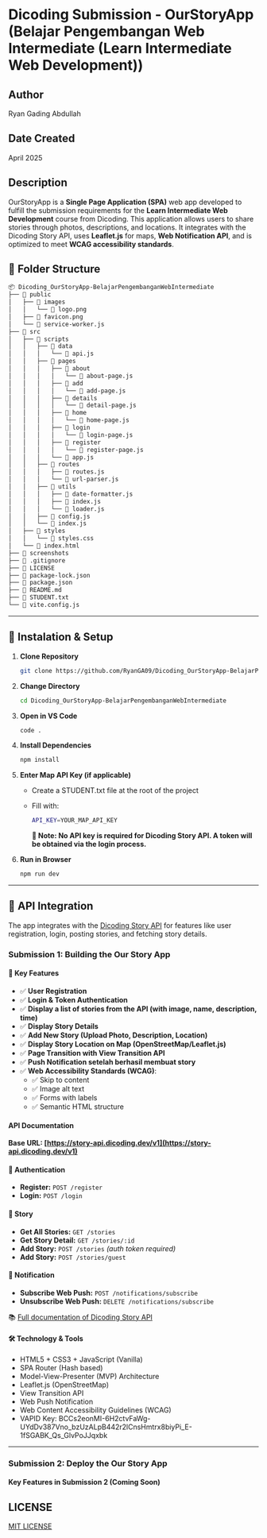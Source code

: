 # Dicoding Submission - OurStoryApp (Belajar Pengembangan Web Intermediate (Learn Intermediate Web Development))

## Author

Ryan Gading Abdullah

## Date Created

April 2025

## Description

OurStoryApp is a **Single Page Application (SPA)** web app developed to fulfill the submission requirements for the **Learn Intermediate Web Development** course from Dicoding. This application allows users to share stories through photos, descriptions, and locations. It integrates with the Dicoding Story API, uses **Leaflet.js** for maps, **Web Notification API**, and is optimized to meet **WCAG accessibility standards**.

## 📌 Folder Structure

```bash
📦 Dicoding_OurStoryApp-BelajarPengembanganWebIntermediate
├── 📁 public
│   ├── 📁 images
│   │   └── 📄 logo.png
│   ├── 📄 favicon.png
│   └── 📄 service-worker.js
├── 📁 src
│   ├── 📁 scripts
│   │   ├── 📁 data
│   │   │   └── 📄 api.js
│   │   ├── 📁 pages
│   │   │   ├── 📁 about
│   │   │   │   └── 📄 about-page.js
│   │   │   ├── 📁 add
│   │   │   │   └── 📄 add-page.js
│   │   │   ├── 📁 details
│   │   │   │   └── 📄 detail-page.js
│   │   │   ├── 📁 home
│   │   │   │   └── 📄 home-page.js
│   │   │   ├── 📁 login
│   │   │   │   └── 📄 login-page.js
│   │   │   ├── 📁 register
│   │   │   │   └── 📄 register-page.js
│   │   │   └── 📄 app.js
│   │   ├── 📁 routes
│   │   │   ├── 📄 routes.js
│   │   │   └── 📄 url-parser.js
│   │   ├── 📁 utils
│   │   │   ├── 📄 date-formatter.js
│   │   │   ├── 📄 index.js
│   │   │   └── 📄 loader.js
│   │   ├── 📄 config.js
│   │   └── 📄 index.js
│   ├── 📁 styles
│   │   └── 📄 styles.css
│   └── 📄 index.html
├── 📁 screenshots
├── 📄 .gitignore
├── 📄 LICENSE
├── 📄 package-lock.json
├── 📄 package.json
├── 📄 README.md
├── 📄 STUDENT.txt
└── 📄 vite.config.js
```

---

## 📲 Instalation & Setup

1. **Clone Repository**

   ```bash
   git clone https://github.com/RyanGA09/Dicoding_OurStoryApp-BelajarPengembanganWebIntermediate.git
   ```

2. **Change Directory**

   ```bash
   cd Dicoding_OurStoryApp-BelajarPengembanganWebIntermediate
   ```

3. **Open in VS Code**

   ```bash
   code .
   ```

4. **Install Dependencies**

   ```bash
   npm install
   ```

5. **Enter Map API Key (if applicable)**

   - Create a STUDENT.txt file at the root of the project
   - Fill with:

     ```bash
     API_KEY=YOUR_MAP_API_KEY
     ```

     **📌 Note: No API key is required for Dicoding Story API. A token will be obtained via the login process.**

6. **Run in Browser**

   ```bash
   npm run dev
   ```

---

## 📡 API Integration

The app integrates with the [Dicoding Story API](https://story-api.dicoding.dev/v1) for features like user registration, login, posting stories, and fetching story details.

### Submission 1: Building the Our Story App

#### 🎯 Key Features

- ✅ **User Registration**
- ✅ **Login & Token Authentication**
- ✅ **Display a list of stories from the API (with image, name, description, time)**
- ✅ **Display Story Details**
- ✅ **Add New Story (Upload Photo, Description, Location)**
- ✅ **Display Story Location on Map (OpenStreetMap/Leaflet.js)**
- ✅ **Page Transition with View Transition API**
- ✅ **Push Notification setelah berhasil membuat story**
- ✅ **Web Accessibility Standards (WCAG)**:
  - ✅ Skip to content
  - ✅ Image alt text
  - ✅ Forms with labels
  - ✅ Semantic HTML structure

#### API Documentation

**Base URL: [https://story-api.dicoding.dev/v1](https://story-api.dicoding.dev/v1)**

#### 🔐 Authentication

- **Register:** `POST /register`
- **Login:** `POST /login`

#### 📖 Story

- **Get All Stories:** `GET /stories`
- **Get Story Detail:** `GET /stories/:id`
- **Add Story:** `POST /stories` _(auth token required)_
- **Add Story:** `POST /stories/guest`

#### 🔔 Notification

- **Subscribe Web Push:** `POST /notifications/subscribe`
- **Unsubscribe Web Push:** `DELETE /notifications/subscribe`

📚 [Full documentation of Dicoding Story API](https://story-api.dicoding.dev/v1)

<!-- ## 📷 Screenshots

![Home Page Screenshot](./screenshots/home.png)
![Story Detail Screenshot](./screenshots/story-detail.png)
![Add Story Screenshot](./screenshots/add-story.png) -->

#### 🛠️ Technology & Tools

- HTML5 + CSS3 + JavaScript (Vanilla)
- SPA Router (Hash based)
- Model-View-Presenter (MVP) Architecture
- Leaflet.js (OpenStreetMap)
- View Transition API
- Web Push Notification
- Web Content Accessibility Guidelines (WCAG)
- VAPID Key: BCCs2eonMI-6H2ctvFaWg-UYdDv387Vno_bzUzALpB442r2lCnsHmtrx8biyPi_E-1fSGABK_Qs_GlvPoJJqxbk

---

### Submission 2: Deploy the Our Story App

#### Key Features in Submission 2 (Coming Soon)

## LICENSE

[MIT LICENSE](LICENSE)
